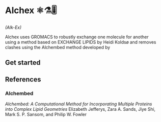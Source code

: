Alchex ⚛⚗🎚 
===========
_(Alk-Ex)_

Alchex uses GROMACS to robustly exchange one molecule for another using a method based on EXCHANGE LIPIDS by Heidi Koldsø and removes clashes using the Alchembed method developed by 

Get started
-----------

References
----------

### Alchembed

*Alchembed: A Computational Method for Incorporating Multiple Proteins into Complex Lipid Geometries* Elizabeth Jefferys, Zara A. Sands, Jiye Shi, Mark S. P. Sansom, and Philip W. Fowler


